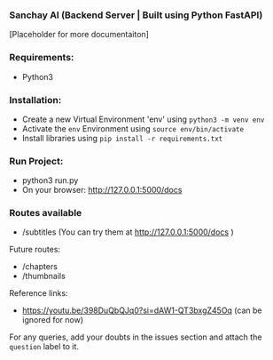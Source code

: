 ### Sanchay AI (Backend Server | Built using Python FastAPI)

[Placeholder for more documentaiton]

### Requirements:
- Python3 

### Installation:

- Create a new Virtual Environment 'env' using `python3 -m venv env`
- Activate the `env` Environment using `source env/bin/activate`
- Install libraries using `pip install -r requirements.txt`

### Run Project:

- python3 run.py
- On your browser: http://127.0.0.1:5000/docs

### Routes available

- /subtitles (You can try them at http://127.0.0.1:5000/docs )

Future routes:
- /chapters
- /thumbnails


Reference links:
- https://youtu.be/398DuQbQJq0?si=dAW1-QT3bxgZ45Oq (can be ignored for now)


For any queries, add your doubts in the issues section and attach the `question` label to it.